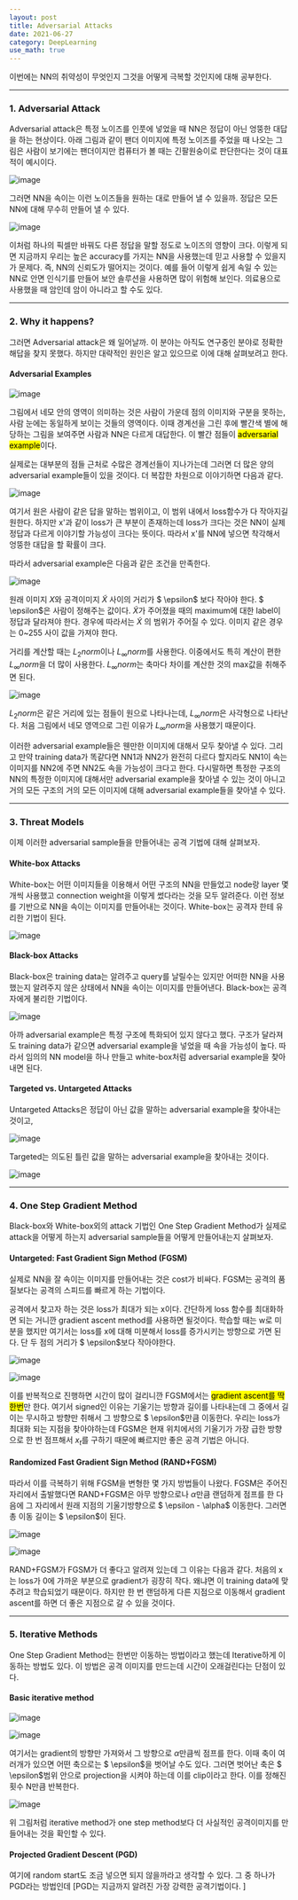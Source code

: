 ```yaml
---
layout: post
title: Adversarial Attacks
date: 2021-06-27
category: DeepLearning
use_math: true
---
```


이번에는 NN의 취약성이 무엇인지 그것을 어떻게 극복할 것인지에 대해 공부한다.  

---

### 1. Adversarial Attack

Adversarial attack은 특정 노이즈를 인풋에 넣었을 때 NN은 정답이 아닌 엉뚱한 대답을 하는 현상이다. 
아래 그림과 같이 팬더 이미지에 특정 노이즈를 주었을 때 나오는 그림은 사람이 보기에는 팬더이지만 컴퓨터가 볼 때는 긴팔원숭이로 판단한다는 것이 대표적이 예시이다. 

![image](https://user-images.githubusercontent.com/61526722/123544203-2a999180-d78d-11eb-9f39-19ba691a2995.png)

그러면 NN을 속이는 이런 노이즈들을 원하는 대로 만들어 낼 수 있을까. 정답은 모든 NN에 대해 무수히 만들어 낼 수 있다. 

![image](https://user-images.githubusercontent.com/61526722/123544267-71878700-d78d-11eb-8998-c2c39c6ba6b1.png)

이처럼 하나의 픽셀만 바꿔도 다른 정답을 말할 정도로 노이즈의 영향이 크다. 이렇게 되면 지금까지 우리는 높은 accuracy를 가지는 NN을 사용했는데 믿고 사용할 수 있을지가 문제다. 즉, NN의 신뢰도가 떨어지는 것이다. 예를 들어 이렇게 쉽게 속일 수 있는 NN로 안면 인식기를 만들어 보안 솔루션을 사용하면 많이 위험해 보인다. 의료용으로 사용했을 때 암인데 암이 아니라고 할 수도 있다. 

---

### 2. Why it happens?

그러면  Adversarial attack은 왜 일어날까. 이 분야는 아직도 연구중인 분야로 정확한 해답을 찾지 못했다. 하지만 대략적인 원인은 알고 있으므로 이에 대해 살펴보려고 한다. 

#### Adversarial Examples

![image](https://user-images.githubusercontent.com/61526722/123544561-d7284300-d78e-11eb-93c1-03c949f05a99.png)

그림에서 네모 안의 영역이 의미하는 것은 사람이 가운데 점의 이미지와 구분을 못하는, 사람 눈에는 동일하게 보이는 것들의 영역이다. 이때 경계선을 그린 후에 빨간색 별에 해당하는 그림을 보여주면 사람과 NN은 다르게 대답한다. 이 빨간 점들이 <mark>adversarial example</mark>이다. 

실제로는 대부분의 점들 근처로 수많은 경계선들이 지나가는데 그러면 더 많은 양의 adversarial example들이 있을 것이다. 더 복잡한 차원으로 이야기하면 다음과 같다.

![image](https://user-images.githubusercontent.com/61526722/123544821-0e4b2400-d790-11eb-89cf-7dd24ea028fa.png)

여기서 원은 사람이 같은 답을 말하는 범위이고, 이 범위 내에서 loss함수가 다 작아지길 원한다. 하지만 x'과 같이 loss가 큰 부분이 존재하는데 loss가 크다는 것은 NN이 실제 정답과 다르게 이야기할 가능성이 크다는 뜻이다. 따라서 x'를 NN에 넣으면 착각해서 엉뚱한 대답을 할 확률이 크다.

따라서 adversarial example은 다음과 같은 조건을 만족한다.

![image](https://user-images.githubusercontent.com/61526722/123545015-fde77900-d790-11eb-83a1-d7d813bd5c39.png)

원래 이미지 $X$와 공격이미지 $\widetilde{X}$ 사이의 거리가 $ \epsilon$ 보다 작아야 한다. $ \epsilon$은 사람이 정해주는 값이다. $\widetilde{X}$가 주어졌을 때의 maximum에 대한 label이 정답과 달라져야 한다. 경우에 따라서는 $\widetilde{X}$ 의 범위가 주어질 수 있다. 이미지 같은 경우는 0~255 사이 값을 가져야 한다. 

거리를 계산할 때는 $L_{2} norm$이나 $L_{\infty} norm$를 사용한다. 이중에서도 특히 계산이 편한 $L_{\infty} norm$을 더 많이 사용한다. $L_{\infty} norm$는 축마다 차이를 계산한 것의 max값을 취해주면 된다. 

![image](https://user-images.githubusercontent.com/61526722/123545119-6c2c3b80-d791-11eb-9793-c3f2b3d92623.png)

$L_{2} norm$은 같은 거리에 있는 점들이 원으로 나타나는데, $L_{\infty} norm$은 사각형으로 나타난다. 처음 그림에서 네모 영역으로 그린 이유가 $L_{\infty} norm$을 사용했기 때문이다. 

이러한 adversarial example들은 웬만한 이미지에 대해서 모두 찾아낼 수 있다. 그리고 만약 training data가 똑같다면 NN1과 NN2가 완전히 다르다 할지라도 NN1이 속는 이미지를 NN2에 주면 NN2도 속을 가능성이 크다고 한다. 다시말하면 특정한 구조의 NN의 특정한 이미지에 대해서만 adversarial example을 찾아낼 수 있는 것이 아니고 거의 모든 구조의 거의 모든 이미지에 대해  adversarial example들을 찾아낼 수 있다. 

---

### 3. Threat Models

이제 이러한 adversarial sample들을 만들어내는 공격 기법에 대해 살펴보자. 

#### White-box Attacks

White-box는 어떤 이미지들을 이용해서 어떤 구조의 NN을 만들었고 node랑 layer 몇개씩 사용했고 connection weight을 이렇게 썼다라는 것을 모두 알려준다. 이런 정보를 기반으로 NN을 속이는 이미지를 만들어내는 것이다. White-box는 공격자 한테 유리한 기법이 된다. 

![image](https://user-images.githubusercontent.com/61526722/123545491-3be59c80-d793-11eb-83f3-6ef99dca59a0.png)


#### Black-box Attacks

Black-box은 training data는 알려주고 query를 날릴수는 있지만 어떠한 NN을 사용했는지 알려주지 않은 상태에서 NN을 속이는 이미지를 만들어낸다. 
Black-box는 공격자에게 불리한 기법이다. 

![image](https://user-images.githubusercontent.com/61526722/123545509-51f35d00-d793-11eb-95bc-d804cd0e536e.png)

아까 adversarial example은 특정 구조에 특화되어 있지 않다고 했다. 구조가 달라져도 training data가 같으면 adversarial example을 넣었을 때 속을 가능성이 높다. 따라서 임의의 NN model을 하나 만들고 white-box처럼 adversarial example을 찾아내면 된다. 

#### Targeted vs. Untargeted Attacks

Untargeted Attacks은 정답이 아닌 값을 말하는 adversarial example을 찾아내는 것이고, 

![image](https://user-images.githubusercontent.com/61526722/123545672-27ee6a80-d794-11eb-9267-2792dfbd28ee.png)

Targeted는 의도된 틀린 값을 말하는 adversarial example을 찾아내는 것이다. 

![image](https://user-images.githubusercontent.com/61526722/123545679-376db380-d794-11eb-94da-2026074fe4f1.png)

---

### 4. One Step Gradient Method

Black-box와 White-box외의 attack 기법인 One Step Gradient Method가 실제로 attack을 어떻게 하는지 adversarial sample들을 어떻게 만들어내는지 살펴보자. 

####  Untargeted: Fast Gradient Sign Method (FGSM)

실제로 NN을 잘 속이는 이미지를 만들어내는 것은 cost가 비싸다. FGSM는 공격의 품질보다는 공격의 스피드를 빠르게 하는 기법이다. 

공격에서 찾고자 하는 것은 loss가 최대가 되는 x이다. 간단하게 loss 함수를 최대화하면 되는 거니깐 gradient ascent method를 사용하면 될것이다. 학습할 때는 w로 미분을 했지만 여기서는 loss를 x에 대해 미분해서 loss를 증가시키는 방향으로 가면 된다. 단 두 점의 거리가 $ \epsilon$보다 작아야한다. 

![image](https://user-images.githubusercontent.com/61526722/123546320-19558280-d797-11eb-8623-1665a1ebc8a3.png)

![image](https://user-images.githubusercontent.com/61526722/123546154-6422ca80-d796-11eb-9b5a-0fca203b3022.png)
 
이를 반복적으로 진행하면 시간이 많이 걸리니깐 FGSM에서는 <mark>gradient ascent를 딱 한번</mark>만 한다. 여기서 signed인 이유는 기울기는 방향과 길이를 나타내는데 그 중에서 길이는 무시하고 방향만 취해서 그 방향으로 $ \epsilon$만큼 이동한다. 우리는 loss가 최대화 되는 지점을 찾아야하는데 FGSM은 현재 위치에서의 기울기가 가장 급한 방향으로 한 번 점프해서 $x_{t}$를 구하기 때문에 빠르지만 좋은 공격 기법은 아니다.  

#### Randomized Fast Gradient Sign Method (RAND+FGSM)

따라서 이를 극복하기 위해 FGSM을 변형한 몇 가지 방법들이 나왔다. FGSM은 주어진 자리에서 출발했다면 RAND+FGSM은 아무 방향으로나 $\alpha$만큼 랜덤하게 점프를 한 다음에 그 자리에서 원래 지점의 기울기방향으로 $ \epsilon - \alpha$ 이동한다. 그러면 총 이동 길이는 $ \epsilon$이 된다. 

![image](https://user-images.githubusercontent.com/61526722/123546334-24a8ae00-d797-11eb-90a9-b3494bcce047.png)

![image](https://user-images.githubusercontent.com/61526722/123546305-09d63980-d797-11eb-96bc-d23e8dc162c8.png)

RAND+FGSM가 FGSM가 더 좋다고 알려져 있는데 그 이유는 다음과 같다. 처음의 x는 loss가 0에 가까운 부분으로 gradient가 굉장히 작다. 왜냐면 이 training data에 맞추려고 학습되었기 때문이다. 하지만 한 번 랜덤하게 다른 지점으로 이동해서 gradient ascent를 하면 더 좋은 지점으로 갈 수 있을 것이다. 

---

### 5. Iterative Methods

One Step Gradient Method는 한번만 이동하는 방법이라고 했는데 Iterative하게 이동하는 방법도 있다. 이 방법은 공격 이미지를 만드는데 시간이 오래걸린다는 단점이 있다.  

#### Basic iterative method 

![image](https://user-images.githubusercontent.com/61526722/123546511-c9c38680-d797-11eb-91ef-f169a040bf76.png)

![image](https://user-images.githubusercontent.com/61526722/123546651-7aca2100-d798-11eb-9349-349036cf263e.png)

여기서는 gradient의 방향만 가져와서 그 방향으로 $\alpha$만큼씩 점프를 한다. 이때 축이 여러개가 있으면 어떤 축으로는 $ \epsilon$을 벗어날 수도 있다. 그러면 벗어난 축은 $ \epsilon$범위 안으로 projection을 시켜야 하는데 이를 clip이라고 한다. 이를 정해진 횟수 N만큼 반복한다. 

![image](https://user-images.githubusercontent.com/61526722/123546696-aa792900-d798-11eb-8477-aa8735b6d615.png)

위 그림처럼 iterative method가 one step method보다 더 사실적인 공격이미지를 만들어내는 것을 확인할 수 있다. 

#### Projected Gradient Descent (PGD)

여기에 random start도 조금 넣으면 되지 않을까라고 생각할 수 있다. 그 중 하나가 PGD라는 방법인데 [PGD는 지금까지 알려진 가장 강력한 공격기법이다. ]
















